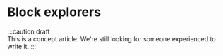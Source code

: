 # Block explorers


:::caution draft   
This is a concept article. We're still looking for someone experienced to write it.
:::